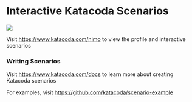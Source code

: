 # Interactive Katacoda Scenarios

[![](http://shields.katacoda.com/katacoda/nimo/count.svg)](https://www.katacoda.com/nimo "Get your profile on Katacoda.com")

Visit https://www.katacoda.com/nimo to view the profile and interactive scenarios

### Writing Scenarios
Visit https://www.katacoda.com/docs to learn more about creating Katacoda scenarios

For examples, visit https://github.com/katacoda/scenario-example
